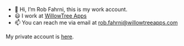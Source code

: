 - 👋 Hi, I’m Rob Fahrni, this is my work account. 
- 😃 I work at [WillowTree Apps](https://willowtreeapps.com)
- 📫 You can reach me via email at rob.fahrni@willowtreeapps.com

My private account is [here](https://github.com/fahrni).

